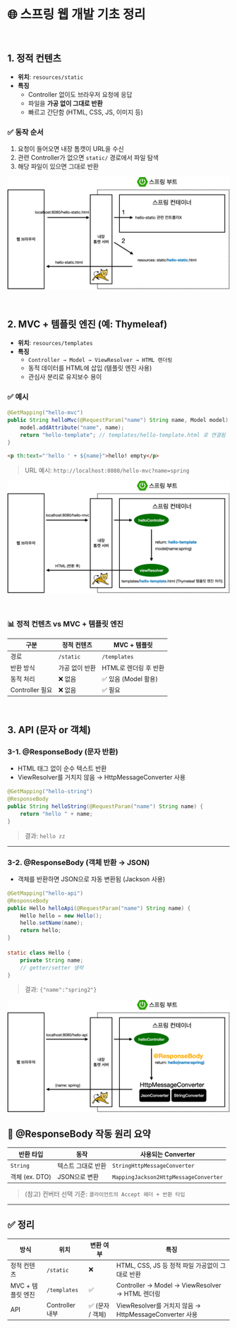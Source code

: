 # 🌐 스프링 웹 개발 기초 정리

<br>

## 1. 정적 컨텐츠

- **위치**: `resources/static`
- **특징**
  - Controller 없이도 브라우저 요청에 응답
  - 파일을 **가공 없이 그대로 반환**
  - 빠르고 간단함 (HTML, CSS, JS, 이미지 등)

### ✅ 동작 순서
1. 요청이 들어오면 내장 톰캣이 URL을 수신
2. 관련 Controller가 없으면 `static/` 경로에서 파일 탐색
3. 해당 파일이 있으면 그대로 반환

![정적 컨텐츠 흐름](images/image%201.png)

<br>

## 2. MVC + 템플릿 엔진 (예: Thymeleaf)

- **위치**: `resources/templates`
- **특징**
  - `Controller → Model → ViewResolver → HTML 렌더링`
  - 동적 데이터를 HTML에 삽입 (템플릿 엔진 사용)
  - 관심사 분리로 유지보수 용이

### ✅ 예시

```java
@GetMapping("hello-mvc")
public String helloMvc(@RequestParam("name") String name, Model model) {
    model.addAttribute("name", name);
    return "hello-template"; // templates/hello-template.html 로 연결됨
}
```

```html
<p th:text="'hello ' + ${name}">hello! empty</p>
```

> URL 예시: `http://localhost:8080/hello-mvc?name=spring`

![MVC 흐름](images/image%203.png)

<br>

### 📊 정적 컨텐츠 vs MVC + 템플릿 엔진

| 구분 | 정적 컨텐츠 | MVC + 템플릿 |
|------|-------------|---------------|
| 경로 | `/static` | `/templates` |
| 반환 방식 | 가공 없이 반환 | HTML로 렌더링 후 반환 |
| 동적 처리 | ❌ 없음 | ✅ 있음 (Model 활용) |
| Controller 필요 | ❌ 없음 | ✅ 필요 |

<br>

## 3. API (문자 or 객체)

### 3-1. @ResponseBody (문자 반환)

- HTML 태그 없이 순수 텍스트 반환
- ViewResolver를 거치지 않음 → HttpMessageConverter 사용

```java
@GetMapping("hello-string")
@ResponseBody
public String helloString(@RequestParam("name") String name) {
    return "hello " + name;
}
```

> 결과: `hello zz`

---

### 3-2. @ResponseBody (객체 반환 → JSON)

- 객체를 반환하면 JSON으로 자동 변환됨 (Jackson 사용)

```java
@GetMapping("hello-api")
@ResponseBody
public Hello helloApi(@RequestParam("name") String name) {
    Hello hello = new Hello();
    hello.setName(name);
    return hello;
}

static class Hello {
    private String name;
    // getter/setter 생략
}
```

> 결과: `{"name":"spring2"}`

![API 흐름](images/image%207.png)



## 🔄 @ResponseBody 작동 원리 요약

| 반환 타입 | 동작 | 사용되는 Converter |
|-----------|------|--------------------|
| `String` | 텍스트 그대로 반환 | `StringHttpMessageConverter` |
| 객체 (ex. DTO) | JSON으로 변환 | `MappingJackson2HttpMessageConverter` |

> (참고) 컨버터 선택 기준: `클라이언트의 Accept 헤더 + 반환 타입`

---

## ✅ 정리

| 방식 | 위치 | 변환 여부 | 특징 |
|------|------|-----------|-------|
| 정적 컨텐츠 | `/static` | ❌ | HTML, CSS, JS 등 정적 파일 가공없이 그대로 반환 |
| MVC + 템플릿 엔진 | `/templates` | ✅ | Controller → Model → ViewResolver → HTML 렌더링 |
| API | Controller 내부 | ✅ (문자 / 객체) | ViewResolver를 거치지 않음 → HttpMessageConverter 사용 |
